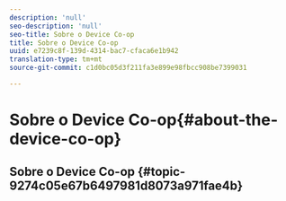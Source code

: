 ```yaml
---
description: 'null'
seo-description: 'null'
seo-title: Sobre o Device Co-op
title: Sobre o Device Co-op
uuid: e7239c8f-139d-4314-bac7-cfaca6e1b942
translation-type: tm+mt
source-git-commit: c1d0bc05d3f211fa3e899e98fbcc908be7399031

---
```



# Sobre o Device Co-op{#about-the-device-co-op}

## Sobre o Device Co-op {#topic-9274c05e67b6497981d8073a971fae4b}


